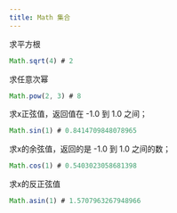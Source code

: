 ```yaml
---
title: Math 集合
---
```



求平方根

```js
Math.sqrt(4) # 2
```


求任意次幂

```js
Math.pow(2, 3) # 8
```


求x正弦值，返回值在 -1.0 到 1.0 之间；

```js
Math.sin(1) # 0.8414709848078965
```

求x的余弦值，返回的是 -1.0 到 1.0 之间的数；

```js
Math.cos(1) # 0.5403023058681398
```

求x的反正弦值

```js
Math.asin(1) # 1.5707963267948966
```